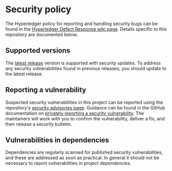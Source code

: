 # Security policy

The Hyperledger policy for reporting and handling security bugs can be found in the [Hyperledger Defect Response wiki page](https://wiki.hyperledger.org/display/SEC/Defect+Response). Details specific to this repository are documented below.

## Supported versions

The [latest release](https://github.com/hyperledger/fabric-gateway/releases/latest) version is supported with security updates. To address any security vulnerabilities found in previous releases, you should update to the latest release.

## Reporting a vulnerability

Suspected security vulnerabilities in this project can be reported using the repository's [security advisories page](https://github.com/hyperledger/fabric-gateway/security/advisories). Guidance can be found in the GitHub documentation on [privately reporting a security vulnerability](https://docs.github.com/en/code-security/security-advisories/guidance-on-reporting-and-writing/privately-reporting-a-security-vulnerability). The maintainers will work with you to confirm the vulnerability, deliver a fix, and then release a security bulletin.

## Vulnerabilities in dependencies

Dependencies are regularly scanned for published security vulnerabilities, and these are addressed as soon as practical. In general it should not be necessary to report vulnerabilities in project dependencies.
